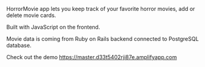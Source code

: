 HorrorMovie app lets you keep track of your favorite horror movies, add or delete movie cards.
<br>

Built with JavaScript on the frontend.
<br>

Movie data is coming from Ruby on Rails backend connected to PostgreSQL database.
<br>

Check out the demo https://master.d33t5402rji87e.amplifyapp.com 
